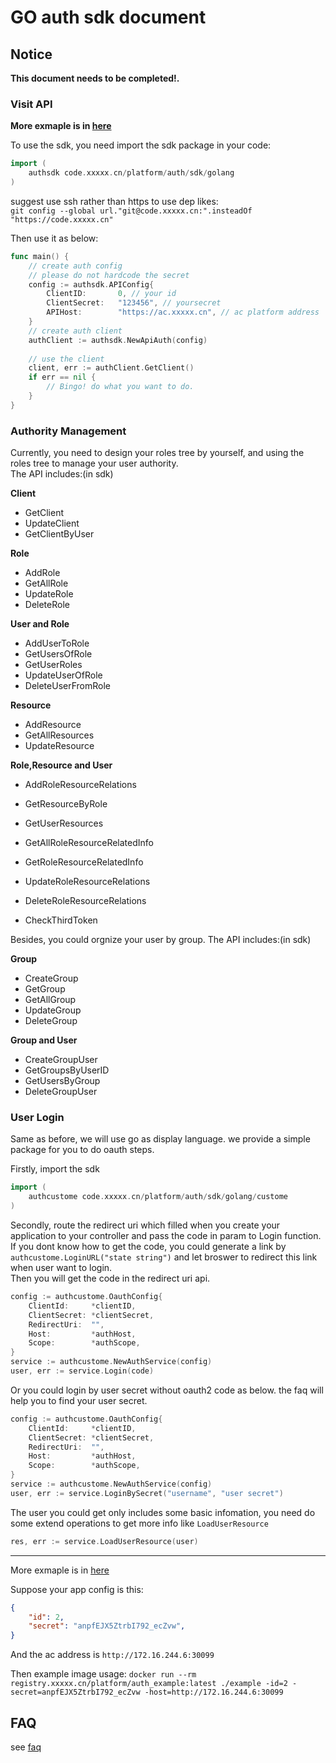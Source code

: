 # GO auth sdk document

## Notice

**This document needs to be completed!.**

### Visit API

**More exmaple is in [here](sdk/golang/example/example.go)**

To use the sdk, you need import the sdk package in your code:

```go
import (
    authsdk code.xxxxx.cn/platform/auth/sdk/golang
)
```

suggest use ssh rather than https to use dep likes:   
`git config --global url."git@code.xxxxx.cn:".insteadOf "https://code.xxxxx.cn"`

Then use it as below:

```go
func main() {
    // create auth config
    // please do not hardcode the secret
    config := authsdk.APIConfig{
        ClientID:       0, // your id
        ClientSecret:   "123456", // yoursecret
        APIHost:        "https://ac.xxxxx.cn", // ac platform address
    }
    // create auth client
    authClient := authsdk.NewApiAuth(config)
    
    // use the client
    client, err := authClient.GetClient()
    if err == nil {
        // Bingo! do what you want to do.
    }
}
```

### Authority Management

Currently, you need to design your roles tree by yourself, and using the roles tree to manage your user authority.  
The API includes:(in sdk)

**Client**

- GetClient
- UpdateClient
- GetClientByUser

**Role**

- AddRole
- GetAllRole
- UpdateRole
- DeleteRole

**User and Role**

- AddUserToRole
- GetUsersOfRole
- GetUserRoles
- UpdateUserOfRole
- DeleteUserFromRole

**Resource**

- AddResource
- GetAllResources
- UpdateResource

**Role,Resource and User**

- AddRoleResourceRelations
- GetResourceByRole
- GetUserResources
- GetAllRoleResourceRelatedInfo
- GetRoleResourceRelatedInfo
- UpdateRoleResourceRelations
- DeleteRoleResourceRelations

- CheckThirdToken

Besides, you could orgnize your user by group.
The API includes:(in sdk)

**Group**

- CreateGroup
- GetGroup
- GetAllGroup
- UpdateGroup
- DeleteGroup

**Group and User**

- CreateGroupUser
- GetGroupsByUserID
- GetUsersByGroup
- DeleteGroupUser

### User Login

Same as before, we will use go as display language.
we provide a simple package for you to do oauth steps.

Firstly, import the sdk

```go
import (
    authcustome code.xxxxx.cn/platform/auth/sdk/golang/custome
)
```

Secondly, route the redirect uri which filled when you create your application to your controller and pass the code in param to Login function.  
If you dont know how to get the code, you could generate a link by `authcustome.LoginURL("state string")` and let broswer to redirect this link when user want to login.  
Then you will get the code in the redirect uri api.

```go
config := authcustome.OauthConfig{
	ClientId:     *clientID,
	ClientSecret: *clientSecret,
	RedirectUri:  "",
	Host:         *authHost,
	Scope:        *authScope,
}
service := authcustome.NewAuthService(config)
user, err := service.Login(code)
```

Or you could login by user secret without oauth2 code as below. the faq will help you to find your user secret.

```go
config := authcustome.OauthConfig{
	ClientId:     *clientID,
	ClientSecret: *clientSecret,
	RedirectUri:  "",
	Host:         *authHost,
	Scope:        *authScope,
}
service := authcustome.NewAuthService(config)
user, err := service.LoginBySecret("username", "user secret")
```

The user you could get only includes some basic infomation, you need do some extend operations to get more info like `LoadUserResource`

```go
res, err := service.LoadUserResource(user)
```

---------------
More exmaple is in [here](sdk/golang/example/example.go)

Suppose your app config is this:
```json
{
    "id": 2,
    "secret": "anpfEJX5ZtrbI792_ecZvw",
}
```
And the ac address is `http://172.16.244.6:30099`

Then example image usage: `docker run --rm registry.xxxxx.cn/platform/auth_example:latest ./example -id=2 -secret=anpfEJX5ZtrbI792_ecZvw -host=http://172.16.244.6:30099`

## FAQ

see [faq](faq.md)
